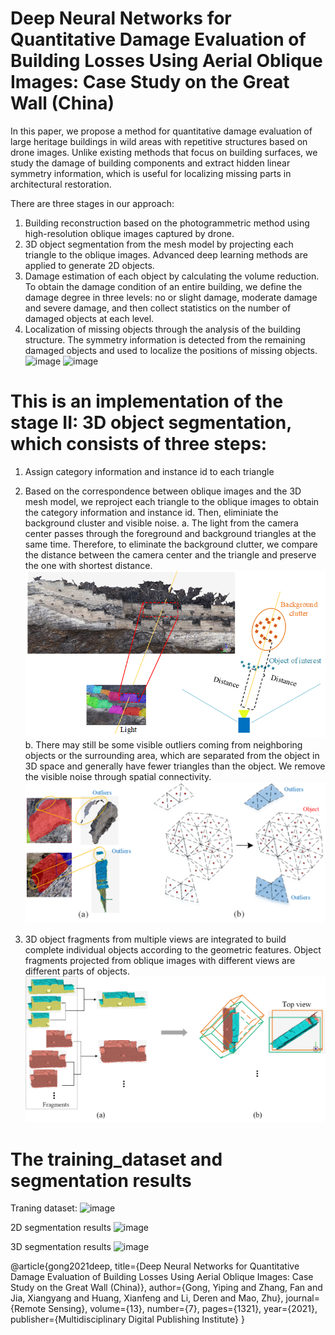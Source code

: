 # Deep Neural Networks for Quantitative Damage Evaluation of Building Losses Using Aerial Oblique Images: Case Study on the Great Wall (China)

In this paper, we propose a method for quantitative damage evaluation of large heritage buildings in wild areas with repetitive structures based on drone images. Unlike existing methods that focus on building surfaces, we study the damage of building components and extract hidden linear symmetry information, which is useful for localizing missing parts in architectural restoration.

There are three stages in our approach:
1. Building reconstruction based on the photogrammetric method using high-resolution oblique images captured by drone.
2. 3D object segmentation from the mesh model by projecting each triangle to the oblique images. Advanced deep learning methods are applied to generate 2D objects.
3. Damage estimation of each object by calculating the volume reduction. To obtain the damage condition of an entire building, we define the damage degree in three levels: no or slight damage, moderate damage and severe damage, and then collect statistics on the number of damaged objects at each level.
4. Localization of missing objects through the analysis of the building structure. The symmetry information is detected from the remaining damaged objects and used to localize the positions of missing objects. 
![image](assests/graphical_abstract.png)
![image](assests/framework.png)


# This is an implementation of the stage II: 3D object segmentation, which consists of three steps: 

1) Assign category information and instance id to each triangle

2) Based on the correspondence between oblique images and the 3D mesh model, we reproject each triangle to the oblique images to obtain the category information and instance id.
Then, eliminiate the background cluster and visible noise. a. The light from the camera center passes through the foreground and background triangles at the same time. Therefore, to eliminate the background clutter, we compare the distance between the camera center and the triangle and preserve the one with shortest distance. 
![image](assests/projection.png)
b. There may still be some visible outliers coming from neighboring objects or the surrounding area, which are separated from the object in 3D space and generally have fewer triangles than the object.  We remove the visible noise through spatial connectivity.
![image](assests/clustering.png)
3) 3D object fragments from multiple views are integrated to build complete individual objects according to the geometric features. Object fragments projected from oblique images with different views are different parts of objects. 
![image](assests/integration.png)

# The training_dataset and segmentation results
Traning dataset:
![image](assests/training_dataset.png)

2D segmentation results
![image](assests/2D_segments_compare.png)

3D segmentation results
![image](assests/results.png)


@article{gong2021deep,
  title={Deep Neural Networks for Quantitative Damage Evaluation of Building Losses Using Aerial Oblique Images: Case Study on the Great Wall (China)},
  author={Gong, Yiping and Zhang, Fan and Jia, Xiangyang and Huang, Xianfeng and Li, Deren and Mao, Zhu},
  journal={Remote Sensing},
  volume={13},
  number={7},
  pages={1321},
  year={2021},
  publisher={Multidisciplinary Digital Publishing Institute}
}


